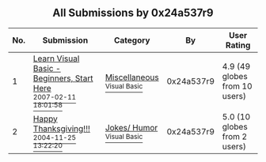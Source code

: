 ﻿<div align="center">

## All Submissions by 0x24a537r9

</div>

No.  | Submission | Category | By   | User Rating
---- | ---------- | -------- | ---- | -----------
1 | [Learn Visual Basic \- Beginners, Start Here<br /><sup>2007-02-11 18:01:58</sup>](https://github.com/Planet-Source-Code/0x24a537r9-learn-visual-basic-beginners-start-here__1-67834) | [Miscellaneous<br /><sup>Visual Basic</sup>](../ByCategory/miscellaneous__1-1.md) | 0x24a537r9 | 4.9 (49 globes from 10 users)
2 | [Happy Thanksgiving\!\!\!<br /><sup>2004-11-25 13:22:20</sup>](https://github.com/Planet-Source-Code/0x24a537r9-happy-thanksgiving__1-57422) | [Jokes/ Humor<br /><sup>Visual Basic</sup>](../ByCategory/jokes-humor__1-40.md) | 0x24a537r9 | 5.0 (10 globes from 2 users)
